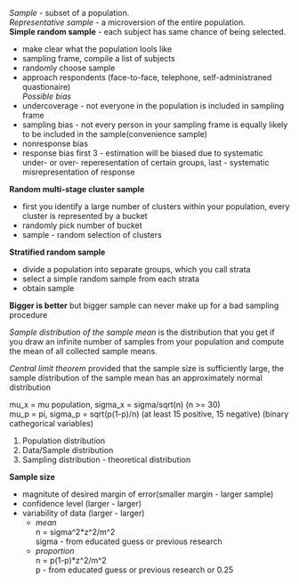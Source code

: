 _Sample_ - subset of a population.  
_Representative sample_ - a microversion of the entire population.  
__Simple random sample__ - each subject has same chance of being selected. 
  * make clear what the population lools like
  * sampling frame, compile a list of subjects
  * randomly choose sample
  * approach respondents (face-to-face, telephone, self-administraned quastionaire)  
_Possible bias_
  * undercoverage - not everyone in the population is included in sampling frame
  * sampling bias - not every person in your sampling frame is equally likely to be included in the sample(convenience sample)
  * nonresponse bias
  * response bias 
first 3 - estimation will be biased due to systematic under- or over- reperesentation of certain groups,
last - systematic misrepresentation of response

__Random multi-stage cluster sample__
  * first you identify a large number of clusters within your population, every cluster is represented by a bucket
  * randomly pick number of bucket
  * sample - random selection of clusters


__Stratified random sample__
  * divide a population into separate groups, which you call strata
  * select a simple random sample from each strata
  * obtain sample

__Bigger is better__
but bigger sample can never make up for a bad sampling procedure

_Sample distribution of the sample mean_ is the distribution that you get if you draw an infinite number of samples from your population and compute the mean of all collected sample means.

_Central limit theorem_ provided that the sample size is sufficiently large, the sample distribution of the sample mean has an approximately normal distribution

mu_x = mu population, sigma_x = sigma/sqrt(n) (n >= 30)  
mu_p = pi, sigma_p = sqrt(p(1-p)/n)           (at least 15 positive, 15 negative) (binary cathegorical variables)

1. Population distribution
2. Data/Sample distribution
3. Sampling distribution - theoretical distribution

__Sample size__
  * magnitute of desired margin of error(smaller margin - larger sample)
  * confidence level                    (larger         - larger)
  * variability of data                 (larger         - larger)
    * _mean_  
n = sigma^2*z^2/m^2  
sigma - from educated guess or previous research
    * _proportion_  
n = p(1-p)*z^2/m^2  
p -  from educated guess or previous research or 0.25